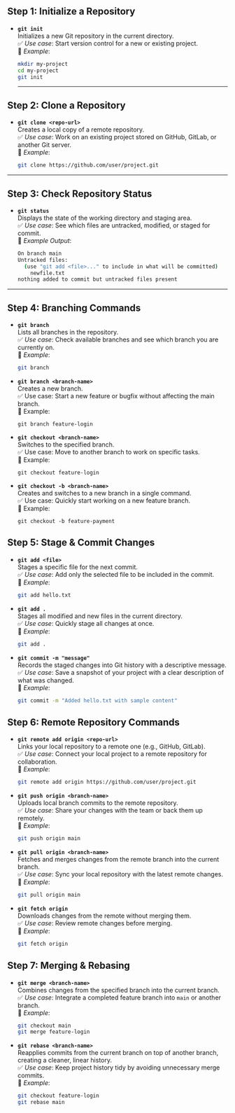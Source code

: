 ## Step 1: Initialize a Repository  

- **`git init`**  
  Initializes a new Git repository in the current directory.  
  ✅ *Use case*: Start version control for a new or existing project.  
  🔹 *Example*:  
  ```bash
  mkdir my-project
  cd my-project
  git init
  ```
  ---

## Step 2: Clone a Repository  

- **`git clone <repo-url>`**  
  Creates a local copy of a remote repository.  
  ✅ *Use case*: Work on an existing project stored on GitHub, GitLab, or another Git server.  
  🔹 *Example*:  
  ```bash
  git clone https://github.com/user/project.git
  ```

---

## Step 3: Check Repository Status  

- **`git status`**  
  Displays the state of the working directory and staging area.  
  ✅ *Use case*: See which files are untracked, modified, or staged for commit.  
  🔹 *Example Output*:  
  ```bash
  On branch main
  Untracked files:
    (use "git add <file>..." to include in what will be committed)
      newfile.txt
  nothing added to commit but untracked files present
  ```

---

## Step 4: Branching Commands  

- **`git branch`**  
  Lists all branches in the repository.  
  ✅ *Use case*: Check available branches and see which branch you are currently on.  
  🔹 *Example*:  
  ```bash
  git branch
  ```

- **`git branch <branch-name>`**  
  Creates a new branch.   
  ✅ Use case: Start a new feature or bugfix without affecting the main branch.   
  🔹 Example:
  ```
  git branch feature-login
  ```

- **`git checkout <branch-name>`**  
  Switches to the specified branch.  
  ✅ Use case: Move to another branch to work on specific tasks.  
  🔹 Example:
  ```
  git checkout feature-login
  ``` 
- **`git checkout -b <branch-name>`**  
  Creates and switches to a new branch in a single command.  
  ✅ Use case: Quickly start working on a new feature branch.  
  🔹 Example:  
  ```  
  git checkout -b feature-payment
  ```


## Step 5: Stage & Commit Changes  

- **`git add <file>`**  
  Stages a specific file for the next commit.  
  ✅ *Use case*: Add only the selected file to be included in the commit.  
  🔹 *Example*:  
  ```bash
  git add hello.txt
  ```

* **`git add .`**  
  Stages all modified and new files in the current directory.  
  ✅ *Use case*: Quickly stage all changes at once.  
  🔹 *Example*:

  ```bash
  git add .
  ```

* **`git commit -m "message"`**  
  Records the staged changes into Git history with a descriptive message.  
  ✅ *Use case*: Save a snapshot of your project with a clear description of what was changed.  
  🔹 *Example*:

  ```bash
  git commit -m "Added hello.txt with sample content"
  ```


## Step 6: Remote Repository Commands  

- **`git remote add origin <repo-url>`**  
  Links your local repository to a remote one (e.g., GitHub, GitLab).  
  ✅ *Use case*: Connect your local project to a remote repository for collaboration.  
  🔹 *Example*:  
  ```bash
  git remote add origin https://github.com/user/project.git
  ```

* **`git push origin <branch-name>`**  
  Uploads local branch commits to the remote repository.  
  ✅ *Use case*: Share your changes with the team or back them up remotely.   
  🔹 *Example*:

  ```bash
  git push origin main
  ```

* **`git pull origin <branch-name>`**   
  Fetches and merges changes from the remote branch into the current branch.    
  ✅ *Use case*: Sync your local repository with the latest remote changes.   
  🔹 *Example*:

  ```bash
  git pull origin main
  ```

* **`git fetch origin`**    
  Downloads changes from the remote without merging them.   
  ✅ *Use case*: Review remote changes before merging.    
  🔹 *Example*:

  ```bash
  git fetch origin
  ```


## Step 7: Merging & Rebasing  

- **`git merge <branch-name>`**  
  Combines changes from the specified branch into the current branch.  
  ✅ *Use case*: Integrate a completed feature branch into `main` or another branch.  
  🔹 *Example*:  
  ```bash
  git checkout main
  git merge feature-login
  ```

* **`git rebase <branch-name>`**  
  Reapplies commits from the current branch on top of another branch, creating a cleaner, linear history.   
  ✅ *Use case*: Keep project history tidy by avoiding unnecessary merge commits.   
  🔹 *Example*:

  ```bash
  git checkout feature-login
  git rebase main
  ```

